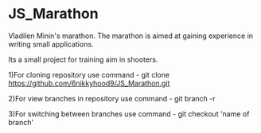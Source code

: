 # JS_Marathon
Vladilen Minin's marathon. The marathon is aimed at gaining experience in writing small applications.


Its a small project for training aim in shooters.

1)For cloning repository use command - git clone https://github.com/6nikkyhood9/JS_Marathon.git

2)For view branches in repository use command - git branch -r

3)For switching between branches use command - git checkout 'name of branch'
